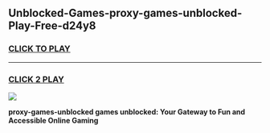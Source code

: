 
## Unblocked-Games-proxy-games-unblocked-Play-Free-d24y8
<h3>
<a href="https://premium76.site?title=proxy-games-unblocked&ref=19M">CLICK TO PLAY</a></h3>
<hr>

<h3>
<a href="https://premium76.site?title=proxy-games-unblocked&ref=19M">CLICK 2 PLAY</a>
  
</h3>

<a href="https://premium76.site?title=proxy-games-unblocked&ref=19M"><img src="https://clearcache.store/games.png"></a>


**proxy-games-unblocked games unblocked: Your Gateway to Fun and Accessible Online Gaming**
